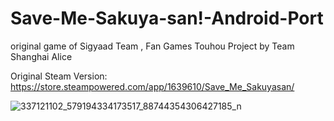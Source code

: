 # Save-Me-Sakuya-san!-Android-Port
original game of Sigyaad Team
,
Fan Games Touhou Project by Team Shanghai Alice

Original Steam Version: https://store.steampowered.com/app/1639610/Save_Me_Sakuyasan/

![337121102_579194334173517_88744354306427185_n](https://user-images.githubusercontent.com/130788813/234043045-8f93cdc4-6956-4f49-a6b9-60049b5b68d8.jpg)

